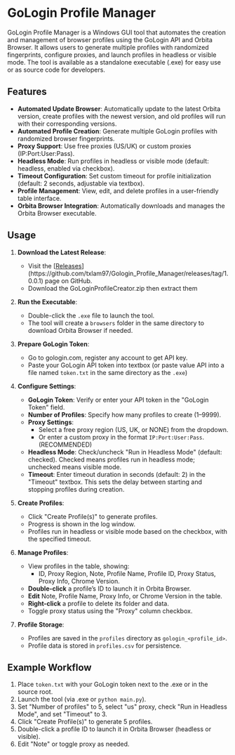 # GoLogin Profile Manager

GoLogin Profile Manager is a Windows GUI tool that automates the creation and management of browser profiles using the GoLogin API and Orbita Browser. It allows users to generate multiple profiles with randomized fingerprints, configure proxies, and launch profiles in headless or visible mode. The tool is available as a standalone executable (.exe) for easy use or as source code for developers.

## Features
- **Automated Update Browser**: Automatically update to the latest Orbita version, create profiles with the newest version, and old profiles will run with their corresponding versions.
- **Automated Profile Creation**: Generate multiple GoLogin profiles with randomized browser fingerprints.
- **Proxy Support**: Use free proxies (US/UK) or custom proxies (IP:Port:User:Pass).
- **Headless Mode**: Run profiles in headless or visible mode (default: headless, enabled via checkbox).
- **Timeout Configuration**: Set custom timeout for profile initialization (default: 2 seconds, adjustable via textbox).
- **Profile Management**: View, edit, and delete profiles in a user-friendly table interface.
- **Orbita Browser Integration**: Automatically downloads and manages the Orbita Browser executable.

## Usage
1. **Download the Latest Release**:
   - Visit the [[Releases]([https://github.com/txlam97/gologin-profile-manager/releases](https://github.com/txlam97/Gologin_Profile_Manager/releases/tag/1.0.0.1))](https://github.com/txlam97/Gologin_Profile_Manager/releases/tag/1.0.0.1) page on GitHub.
   - Download the GoLoginProfileCreator.zip then extract them   

2. **Run the Executable**:
   - Double-click the `.exe` file to launch the tool.
   - The tool will create a `browsers` folder in the same directory to download Orbita Browser if needed.
   
3. **Prepare GoLogin Token**:
   - Go to gologin.com, register any account to get API key.
   - Paste your GoLogin API token into textbox (or paste value API into a file named `token.txt` in the same directory as the `.exe`)

2. **Configure Settings**:
   - **GoLogin Token**: Verify or enter your API token in the "GoLogin Token" field.
   - **Number of Profiles**: Specify how many profiles to create (1–9999).
   - **Proxy Settings**:
     - Select a free proxy region (US, UK, or NONE) from the dropdown.
     - Or enter a custom proxy in the format `IP:Port:User:Pass`. (RECOMMENDED)
   - **Headless Mode**: Check/uncheck "Run in Headless Mode" (default: checked). Checked means profiles run in headless mode; unchecked means visible mode.
   - **Timeout**: Enter timeout duration in seconds (default: 2) in the "Timeout" textbox. This sets the delay between starting and stopping profiles during creation.

3. **Create Profiles**:
   - Click "Create Profile(s)" to generate profiles.
   - Progress is shown in the log window.
   - Profiles run in headless or visible mode based on the checkbox, with the specified timeout.

4. **Manage Profiles**:
   - View profiles in the table, showing:
     - ID, Proxy Region, Note, Profile Name, Profile ID, Proxy Status, Proxy Info, Chrome Version.
   - **Double-click** a profile’s ID to launch it in Orbita Browser.
   - **Edit** Note, Profile Name, Proxy Info, or Chrome Version in the table.
   - **Right-click** a profile to delete its folder and data.
   - Toggle proxy status using the "Proxy" column checkbox.

5. **Profile Storage**:
   - Profiles are saved in the `profiles` directory as `gologin_<profile_id>`.
   - Profile data is stored in `profiles.csv` for persistence.

## Example Workflow

1. Place `token.txt` with your GoLogin token next to the .exe or in the source root.
2. Launch the tool (via .exe or `python main.py`).
3. Set "Number of profiles" to 5, select "us" proxy, check "Run in Headless Mode", and set "Timeout" to 3.
4. Click "Create Profile(s)" to generate 5 profiles.
5. Double-click a profile ID to launch it in Orbita Browser (headless or visible).
6. Edit "Note" or toggle proxy as needed.

